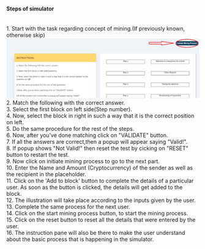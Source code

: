 <h4>Steps of simulator </h4><br>
                        1.&nbsp;Start with the task regarding concept of mining.(If previously known, otherwise skip)<br>
                                       <img src = "images/procedure.png"><br>
                        2. Match the following with the correct answer.<br>
                        3. Select the first block on left side(Step number).<br>
                        4. Now, select the block in right in such a way that it is the correct position on left.<br>
                        5. Do the same procedure for the rest of the steps.<br>
                        6. Now, after you've done matching click on "VALIDATE" button.<br>
                        7. If all the answers are correct,then a popup will appear saying "Valid!".<br>
                        8. If popup shows "Not Valid!" then reset the test by cicking on "RESET" button to restart the test.<br>
                        9. Now click on initiate mining process to go to the next part.<br>
                        10.&nbsp;Enter the Name and Amount (Cryptocurrency) of the sender as well as the recipient in the placeholder. <br>
                        11.&nbsp;Click on the 'Add to block' button to complete the details of a particular user. As soon as the button is clicked, the details will get added to the block. <br>
                        12.&nbsp;The illustration will take place according to the inputs given by the user.<br>
                        13.&nbsp;Complete the same process for the next user. <br>
                        14.&nbsp;Click on the start mining process button, to start the mining process.<br>
                15.&nbsp;Click on the reset button to reset all the details that were entered by the user.<br>
                16.&nbsp;The instruction pane will also be there to make the user understand about the basic process that is happening in the simulator. <br><br>
